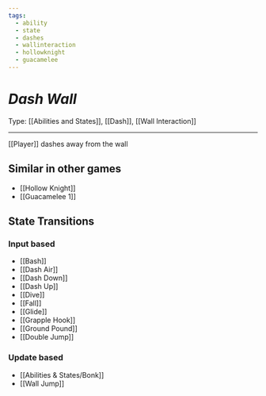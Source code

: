 ```yaml
---
tags:
  - ability
  - state
  - dashes
  - wallinteraction
  - hollowknight
  - guacamelee
---
```

# _Dash Wall_

Type: [[Abilities and States]], [[Dash]], [[Wall Interaction]]

----


[[Player]] dashes away from the wall


## Similar in other games

* [[Hollow Knight]]
* [[Guacamelee 1]]


## State Transitions

### Input based

* [[Bash]]
* [[Dash Air]]
* [[Dash Down]]
* [[Dash Up]]
* [[Dive]]
* [[Fall]]
* [[Glide]]
* [[Grapple Hook]]
* [[Ground Pound]]
* [[Double Jump]]

### Update based

* [[Abilities & States/Bonk]]
* [[Wall Jump]]